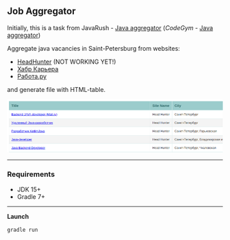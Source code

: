 Job Aggregator
--------------

Initially, this is a task from JavaRush - [Java aggregator](https://javarush.ru/quests/lectures/questcollections.level08.lecture15)
(_CodeGym_ - [Java aggregator](https://codegym.cc/quests/lectures/questcollections.level08.lecture15))

Aggregate java vacancies in Saint-Petersburg from websites:
   - [HeadHunter](http://hh.ru) (NOT WORKING YET!)
   - [Хабр Карьера](https://career.habr.com)
   - [Работа.ру](https://www.rabota.ru)

and generate file with HTML-table.

![table](table.png)

---

### Requirements

- JDK 15+
- Gradle 7+

---

**Launch**
```
gradle run
```
